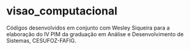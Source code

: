 # visao_computacional
Códigos desenvolvidos em conjunto com Wesley Siqueira para a elaboração do IV PIM da graduação em Análise e Desenvolvimento de Sistemas, CESUFOZ-FAFIG.
